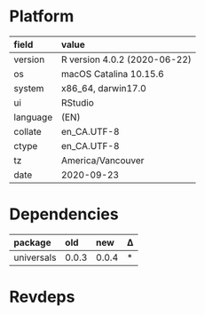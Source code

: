 # Platform

|field    |value                        |
|:--------|:----------------------------|
|version  |R version 4.0.2 (2020-06-22) |
|os       |macOS Catalina 10.15.6       |
|system   |x86_64, darwin17.0           |
|ui       |RStudio                      |
|language |(EN)                         |
|collate  |en_CA.UTF-8                  |
|ctype    |en_CA.UTF-8                  |
|tz       |America/Vancouver            |
|date     |2020-09-23                   |

# Dependencies

|package    |old   |new   |Δ  |
|:----------|:-----|:-----|:--|
|universals |0.0.3 |0.0.4 |*  |

# Revdeps

